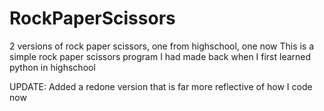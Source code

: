 # RockPaperScissors
2 versions of rock paper scissors, one from highschool, one now
This is a simple rock paper scissors program I had made back when I first learned python in highschool

UPDATE:
Added a redone version that is far more reflective of how I code now
